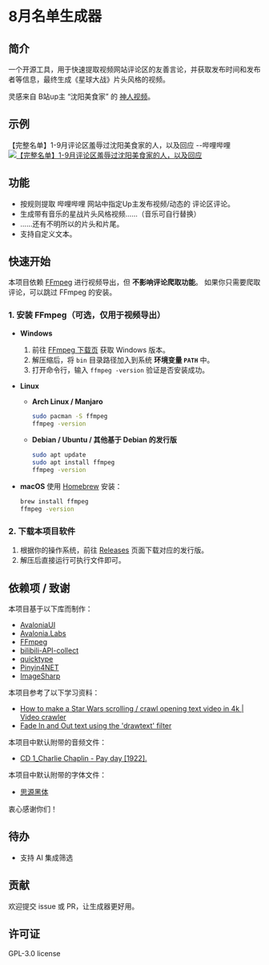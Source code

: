 # 8月名单生成器

## 简介
一个开源工具，用于快速提取视频网站评论区的友善言论，并获取发布时间和发布者等信息，最终生成《星球大战》片头风格的视频。

灵感来自 B站up主 “沈阳美食家” 的 [神人视频](https://www.bilibili.com/video/BV1c1a3zPEH1/)。

## 示例
【完整名单】1-9月评论区羞辱过沈阳美食家的人，以及回应    --哔哩哔哩
[![【完整名单】1-9月评论区羞辱过沈阳美食家的人，以及回应](https://i0.hdslb.com/bfs/archive/f1cce609b210eb7a8cb4080859aa49f5e75a6a66.jpg)](https://www.bilibili.com/video/BV1M6a4zXEcM)

## 功能

* 按规则提取 哔哩哔哩 网站中指定Up主发布视频/动态的 评论区评论。
* 生成带有音乐的星战片头风格视频……（音乐可自行替换）
* ……还有不明所以的片头和片尾。
* 支持自定义文本。

## 快速开始

本项目依赖 [FFmpeg](https://ffmpeg.org/) 进行视频导出，但 **不影响评论爬取功能**。
如果你只需要爬取评论，可以跳过 FFmpeg 的安装。

### 1. 安装 FFmpeg（可选，仅用于视频导出）

* **Windows**

    1. 前往 [FFmpeg 下载页](https://ffmpeg.org/download.html) 获取 Windows 版本。
    2. 解压缩后，将 `bin` 目录路径加入到系统 **环境变量 `PATH`** 中。
    3. 打开命令行，输入 `ffmpeg -version` 验证是否安装成功。

* **Linux**

    * **Arch Linux / Manjaro**

      ```bash
      sudo pacman -S ffmpeg
      ffmpeg -version
      ```
    * **Debian / Ubuntu / 其他基于 Debian 的发行版**

      ```bash
      sudo apt update
      sudo apt install ffmpeg
      ffmpeg -version
      ```

* **macOS**
  使用 [Homebrew](https://brew.sh/) 安装：

  ```bash
  brew install ffmpeg
  ffmpeg -version
  ```

### 2. 下载本项目软件

1. 根据你的操作系统，前往 [Releases](https://github.com/Bli-AIk/Fly8Cents/releases) 页面下载对应的发行版。
2. 解压后直接运行可执行文件即可。

## 依赖项 / 致谢
本项目基于以下库而制作：
- [AvaloniaUI](https://avaloniaui.net/)
- [Avalonia.Labs](https://github.com/AvaloniaUI/Avalonia.Labs)
- [FFmpeg](https://github.com/FFmpeg/FFmpeg)
- [bilibili-API-collect](https://github.com/SocialSisterYi/bilibili-API-collect)
- [quicktype](https://github.com/glideapps/quicktype)
- [Pinyin4NET](https://github.com/hyjiacan/Pinyin4NET)
- [ImageSharp](https://github.com/SixLabors/ImageSharp)

本项目参考了以下学习资料：
- [How to make a Star Wars scrolling / crawl opening text video in 4k | Video crawler](https://www.youtube.com/watch?v=ee-p815fLYM&ab_channel=TheFFMPEGguy)
- [Fade In and Out text using the 'drawtext' filter](https://ffmpegbyexample.com/examples/50gowmkq/fade_in_and_out_text_using_the_drawtext_filter/)

本项目中默认附带的音频文件：
- [CD 1_Charlie Chaplin - Pay day [1922].](https://archive.org/details/charlie-chaplin-the-essential-film-music-collection-2006-opus-128)

本项目中默认附带的字体文件：
- [思源黑体](https://github.com/adobe-fonts/source-han-sans)

衷心感谢你们！

## 待办
* 支持 AI 集成筛选

## 贡献
欢迎提交 issue 或 PR，让生成器更好用。

## 许可证
GPL-3.0 license
